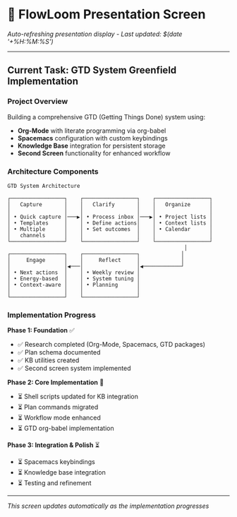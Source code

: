 # 🎯 FlowLoom Presentation Screen
*Auto-refreshing presentation display - Last updated: $(date '+%H:%M:%S')*

---

## Current Task: GTD System Greenfield Implementation

### Project Overview
Building a comprehensive GTD (Getting Things Done) system using:
- **Org-Mode** with literate programming via org-babel
- **Spacemacs** configuration with custom keybindings
- **Knowledge Base** integration for persistent storage
- **Second Screen** functionality for enhanced workflow

### Architecture Components

```
GTD System Architecture

┌─────────────────┐    ┌─────────────────┐    ┌─────────────────┐
│   Capture       │    │   Clarify       │    │   Organize      │
│                 │    │                 │    │                 │
│ • Quick capture │───▶│ • Process inbox │───▶│ • Project lists │
│ • Templates     │    │ • Define actions│    │ • Context lists │
│ • Multiple      │    │ • Set outcomes  │    │ • Calendar      │
│   channels      │    │                 │    │                 │
└─────────────────┘    └─────────────────┘    └─────────────────┘
                                                        │
┌─────────────────┐    ┌─────────────────┐             │
│     Engage      │    │     Reflect     │             │
│                 │◀───│                 │◀────────────┘
│ • Next actions  │    │ • Weekly review │
│ • Energy-based  │    │ • System tuning │
│ • Context-aware │    │ • Planning      │
│                 │    │                 │
└─────────────────┘    └─────────────────┘
```

### Implementation Progress

**Phase 1: Foundation** ✅
- ✅ Research completed (Org-Mode, Spacemacs, GTD packages)
- ✅ Plan schema documented
- ✅ KB utilities created
- ✅ Second screen system implemented

**Phase 2: Core Implementation** 🔄
- ⏳ Shell scripts updated for KB integration
- ⏳ Plan commands migrated
- ⏳ Workflow mode enhanced
- ⏳ GTD org-babel implementation

**Phase 3: Integration & Polish** ⏳
- ⏳ Spacemacs keybindings
- ⏳ Knowledge base integration
- ⏳ Testing and refinement

---

*This screen updates automatically as the implementation progresses*